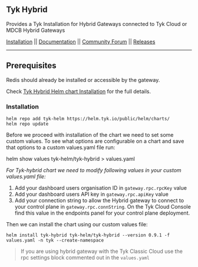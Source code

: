 ## Tyk Hybrid
Provides a Tyk Installation for Hybrid Gateways connected to Tyk Cloud or MDCB Hybrid Gateways

[Installation](https://tyk.io/docs/apim/open-source/installation/) || [Documentation](https://tyk.io/docs) || [Community Forum](https://community.tyk.io/) || [Releases](https://hub.docker.com/r/tykio/tyk-gateway/tags?page=1&ordering=last_updated)

---

## Prerequisites
Redis should already be installed or accessible by the gateway.

Check [Tyk Hybrid Helm chart Installation](https://tyk.io/docs/tyk-cloud/environments-deployments/hybrid-gateways/#installing-hybrid-gateways-in-a-kubernetes-cluster) for the full details.

### Installation

    helm repo add tyk-helm https://helm.tyk.io/public/helm/charts/
    helm repo update


Before we proceed with installation of the chart we need to set some custom values. To see what options are configurable on a chart and save that options to a custom values.yaml file run:

   helm show values tyk-helm/tyk-hybrid > values.yaml


*For Tyk-hybrid chart we need to modify following values in your custom values.yaml file:*
1. Add your dashboard users organisation ID in `gateway.rpc.rpcKey` value
2. Add your dashboard users API key in `gateway.rpc.apiKey` value
3. Add your connection string to allow the Hybrid gateway to connect to your control plane in `gateway.rpc.connString`. On the Tyk Cloud Console find this value in the endpoints panel for your control plane deployment.

Then we can install the chart using our custom values file:

    helm install tyk-hybrid tyk-helm/tyk-hybrid --version 0.9.1 -f values.yaml -n tyk --create-namespace

> If you are using hybrid gateway with the Tyk Classic Cloud use the rpc settings block commented out in the `values.yaml`
